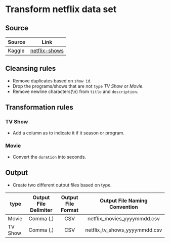 # Transform netflix data set

## Source

| Source        | Link           |
| ------------- |:-------------:|
| Kaggle        | [netflix-shows](https://www.kaggle.com/shivamb/netflix-shows) |

## Cleansing rules

* Remove duplicates based on `show id`.
* Drop the programs/shows that are not `type` _TV Show_ or _Movie_.
* Remove newline characters(\n) from `title` and `description`.

## Transformation rules

### TV Show

* Add a column as to indicate it if it season or program.

### Movie

* Convert the `duration` into seconds.

## Output

* Create two different output files based on type.

| type          | Output File Delimiter  | Output File Format  | Output File Naming Convention |
| ------------- |:----------------------:|:-------------------:|:-----------------------------:|
| Movie         | Comma (,)              | CSV                 | netflix_movies_yyyymmdd.csv
| TV Show       | Comma (,)              | CSV                 | netflix_tv_shows_yyyymmdd.csv
